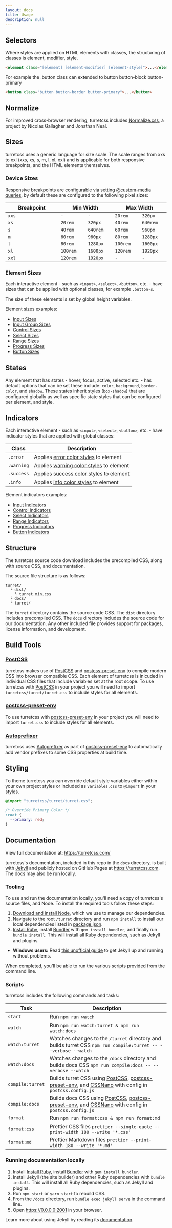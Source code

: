 ```yaml
---
layout: docs
title: Usage
description: null
---
```


## Selectors

Where styles are applied on HTML elements with classes, the structuring of classes is element, modifier, style.

```html
<element class="[element] [element-modifier] [element-style]">...</element>
```

For example the .button class can extended to button button-block button-primary

```html
<button class="button button-border button-primary">...</button>
```

## Normalize

For improved cross-browser rendering, turretcss includes [Normalize.css](https://necolas.github.io/normalize.css/), a project by Nicolas Gallagher and Jonathan Neal.

## Sizes

turretcss uses a generic language for size scale. The scale ranges from xxs to xxl (xxs, xs, s, m, l, xl, xxl) and is applicable for both responsive breakpoints, and the HTML elements themselves.

### Device Sizes

Responsive breakpoints are configurable via setting [@custom-media queries](/base/media-queries), by default these are configured to the following pixel sizes:

<div class="table-responsive">
  <table>
    <thead>
      <tr>
        <th width="25%">Breakpoint</th>
        <th width="25%" colspan="2">Min Width</th>
        <th width="25%" colspan="2">Max Width</th>
      </tr>
    </thead>
    <tbody>
      <tr>
        <td><code>xxs</code></td>
        <td><code>-</code></td>
        <td><code>-</code></td>
        <td><code>20rem</code></td>
        <td><code>320px</code></td>
      </tr>
      <tr>
        <td><code>xs</code></td>
        <td><code>20rem</code></td>
        <td><code>320px</code></td>
        <td><code>40rem</code></td>
        <td><code>640rem</code></td>
      </tr>
      <tr>
        <td><code>s</code></td>
        <td><code>40rem</code></td>
        <td><code>640rem</code></td>
        <td><code>60rem</code></td>
        <td><code>960px</code></td>
      </tr>
      <tr>
        <td><code>m</code></td>
        <td><code>60rem</code></td>
        <td><code>960px</code></td>
        <td><code>80rem</code></td>
        <td><code>1280px</code></td>
      </tr>
      <tr>
        <td><code>l</code></td>
        <td><code>80rem</code></td>
        <td><code>1280px</code></td>
        <td><code>100rem</code></td>
        <td><code>1600px</code></td>
      </tr>
      <tr>
        <td><code>xl</code></td>
        <td><code>100rem</code></td>
        <td><code>1600px</code></td>
        <td><code>120rem</code></td>
        <td><code>1920px</code></td>
      </tr>
      <tr>
        <td><code>xxl</code></td>
        <td><code>120rem</code></td>
        <td><code>1920px</code></td>
        <td><code>-</code></td>
        <td><code>-</code></td>
      </tr>
    </tbody>
  </table>
</div>

### Element Sizes

Each interactive element - such as `<input>`, `<select>`, `<button>`, etc. - have sizes that can be applied with optional classes, for example `.button-s`.

The size of these elements is set by global height variables.

Element sizes examples:

- [Input Sizes](/form/input-sizes)
- [Input Group Sizes](/form/input-group/#sizes)
- [Control Sizes](/form/control-sizes)
- [Select Sizes](/form/select-sizes)
- [Range Sizes](/form/range-sizes)
- [Progress Sizes](/form/progress-sizes)
- [Button Sizes](/element/button-sizes)

## States

Any element that has states - hover, focus, active, selected etc. - has default options that can be set these include: `color`, `background`, `border-color`, and `shadow`. These states inherit styles (`box-shadow`) that are configured globally as well as specific state styles that can be configured per element, and style.

## Indicators

Each interactive element - such as `<input>`, `<select>`, `<button>`, etc. - have indicator styles that are applied with global classes:

| Class      | Description                                                |
| ---------- | ---------------------------------------------------------- |
| `.error`   | Applies [error color styles](/color/#error) to element     |
| `.warning` | Applies [warning color styles](/color/#warning) to element |
| `.success` | Applies [success color styles](/color/#success) to element |
| `.info`    | Applies [info color styles](/color/#info) to element       |

Element indicators examples:

- [Input Indicators](/form/input-indicators)
- [Control Indicators](/form/control-indicators)
- [Select Indicators](/form/select-indicators)
- [Range Indicators](/form/range-indicators)
- [Progress Indicators](/form/progress-indicators)
- [Button Indicators](/element/button-colors/#indicators)

## Structure

The turretcss source code download includes the precompiled CSS, along with source CSS, and documentation.

The source file structure is as follows:

```
turret/
  └ dist/
    └ turret.min.css
  └ docs/
  └ turret/
```

The `turret` directory contains the source code CSS. The `dist` directory includes precompiled CSS. The `docs` directory includes the source code for our documentation. Any other included file provides support for packages, license information, and development.

## Build Tools

### [PostCSS][postcss]

turretcss makes use of [PostCSS][postcss] and [postcss-preset-env][postcss-preset-env] to compile modern CSS into browser compatible CSS. Each element of turretcss is inlcuded in individual CSS files that include variables set at the root scope. To use turretcss with [PostCSS][postcss] in your project you will need to import `turretcss/turret/turret.css` to include styles for all elements.

### [postcss-preset-env][postcss-preset-env]

To use turretcss with [postcss-preset-env][postcss-preset-env] in your project you will need to import `turret.css` to include styles for all elements.

### [Autoprefixer][autoprefixer]

turretcss uses [Autoprefixer][autoprefixer] as part of [postcss-preset-env][postcss-preset-env] to automatically add vendor prefixes to some CSS properties at build time.

## Styling

To theme turretcss you can override default style variables either within your own project styles or included as `variables.css` to `@import` in your styles.

```css
@import "turretcss/turret/turret.css";

/* Override Primary Color */
:root {
  --primary: red;
}
```

## Documentation

View full documentation at: <https://turretcss.com/>

turretcss's documentation, included in this repo in the `docs` directory, is built with [Jekyll](https://jekyllrb.com) and publicly hosted on GitHub Pages at <https://turretcss.com>. The docs may also be run locally.

### Tooling

To use and run the documentation locally, you'll need a copy of turretcss's source files, and Node. To install the required tools follow these steps:

1. [Download and install Node](https://nodejs.org/download/), which we use to manage our dependencies.
2. Navigate to the root `/turret` directory and run `npm install` to install our local dependencies listed in [package.json](https://github.com/turretcss/turret/blob/master/package.json).
3. [Install Ruby][install-ruby], install [Bundler][gembundler] with `gem install bundler`, and finally run `bundle install`. This will install all Ruby dependencies, such as Jekyll and plugins.

- **Windows users:** Read [this unofficial guide](https://jekyll-windows.juthilo.com/) to get Jekyll up and running without problems.

When completed, you'll be able to run the various scripts provided from the command line.

### Scripts

turretcss includes the following commands and tasks:

| Task             | Description                                                                                                                                     |
| ---------------- | ----------------------------------------------------------------------------------------------------------------------------------------------- |
| `start`          | Run `npm run watch`                                                                                                                             |
| `watch`          | Run `npm run watch:turret & npm run watch:docs`                                                                                                 |
| `watch:turret`   | Watches changes to the `/turret` directory and builds turret CSS `npm run compile:turret -- --verbose --watch`                                  |
| `watch:docs`     | Watches changes to the `/docs` directory and builds docs CSS `npm run compile:docs -- --verbose --watch`                                        |
| `compile:turret` | Builds turret CSS using [PostCSS][postcss], [postcss-preset-env][postcss-preset-env], and [CSSNano][cssnano] with config in `postcss.config.js` |
| `compile:docs`   | Builds docs CSS using [PostCSS][postcss], [postcss-preset-env][postcss-preset-env], and [CSSNano][cssnano] with config in `postcss.config.js`   |
| `format`         | Run `npm run format:css & npm run format:md`                                                                                                    |
| `format:css`     | Prettier CSS files `prettier --single-quote --print-width 180 --write '*.css'`                                                                  |
| `format:md`      | Prettier Markdown files `prettier --print-width 180 --write '*.md'`                                                                             |

### Running documentation locally

1. Install [Install Ruby][install-ruby], install [Bundler][gembundler] with `gem install bundler`.
2. Install Jekyll (the site builder) and other Ruby dependencies with `bundle install`. This will install all Ruby dependencies, such as Jekyll and plugins.
3. Run `npm start` or `yarn start` to rebuild CSS.
4. From the `/docs` directory, run `bundle exec jekyll serve` in the command line.
5. Open <https://0.0.0.0:2001> in your browser.

Learn more about using Jekyll by reading its [documentation](https://jekyllrb.com/docs/home/).

[install-ruby]: https://www.ruby-lang.org/en/documentation/installation/
[gembundler]: https://bundler.io/
[turretcss]: https://turretcss.com/
[turretcss-boilerplate]: https://github.com/turretcss/turretcss-boilerplate
[postcss]: https://postcss.org/
[postcss cli]: https://github.com/postcss/postcss-cli
[postcss-preset-env]: https://preset-env.cssdb.org/
[cssnano]: https://cssnano.co/
[autoprefixer]: https://github.com/postcss/autoprefixer
